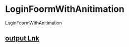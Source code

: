 # LoginFoormWithAnitimation
LoginFoormWithAnitimation

## [output Lnk](https://rajasrav.github.io/LoginFoormWithAnitimation/)
